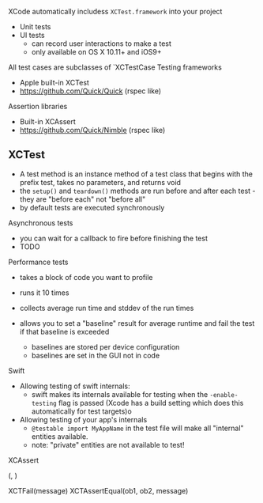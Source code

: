 

XCode automatically includess `XCTest.framework` into your project

* Unit tests
* UI tests
    * can record user interactions to make a test
    * only available on OS X 10.11+ and iOS9+


All test cases are subclasses of `XCTestCase
Testing frameworks

* Apple built-in XCTest
* https://github.com/Quick/Quick (rspec like)

Assertion libraries
* Built-in XCAssert
* https://github.com/Quick/Nimble (rspec like)


## XCTest

* A test method is an instance method of a test class that begins with the prefix test, takes no parameters, and returns void
* the `setup()` and `teardown()` methods are run before and after each test - they are "before each" not "before all"
* by default tests are executed synchronously

Asynchronous tests

* you can wait for a callback to fire before finishing the test
* TODO


Performance tests

* takes a block of code you want to profile
* runs it 10 times
* collects average run time and stddev of the run times

* allows you to set a "baseline" result for average runtime and fail the test if that baseline is exceeded
    * baselines are stored per device configuration
    * baselines are set in the GUI not in code

Swift

* Allowing testing of swift internals:
    * swift makes its internals available for testing when the
      `-enable-testing` flag is passed (Xcode has a build setting which does
      this automatically for test targets)o
* Allowing testing of your app's internals
    * `@testable import MyAppName` in the test file will make all "internal" entities available.
    * note: "private" entities are not available to test!

XCAssert

<assertion func name>(<expression that evals to a boolean>, <error message string>)

XCTFail(message)
XCTAssertEqual(ob1, ob2, message)
